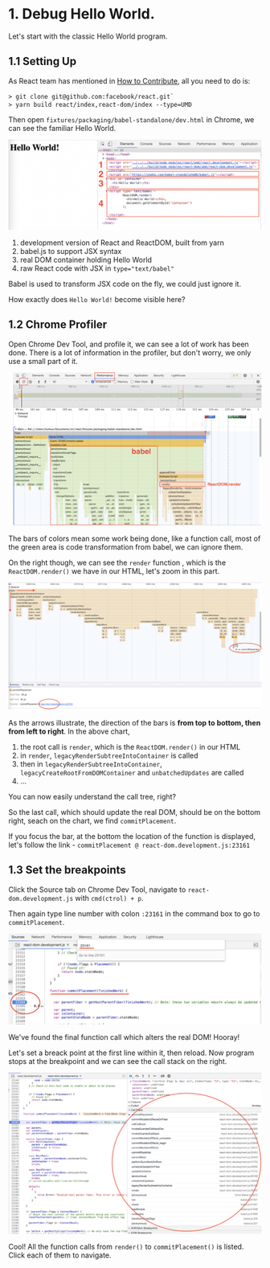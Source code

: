 # 1. Debug Hello World.

Let's start with the classic Hello World program.

## 1.1 Setting Up

As React team has mentioned in [How to Contribute](https://reactjs.org/docs/how-to-contribute.html),
all you need to do is:

```
> git clone git@github.com:facebook/react.git`
> yarn build react/index,react-dom/index --type=UMD
```

Then open `fixtures/packaging/babel-standalone/dev.html` in Chrome, we can see the familiar Hello World.

![](../static/1.1.png)

1. development version of React and ReactDOM, built from yarn
2. babel.js to support JSX syntax
3. real DOM container holding Hello World
4. raw React code with JSX in `type="text/babel"`

Babel is used to transform JSX code on the fly, we could just ignore it.

How exactly does `Hello World!` become visible here?

## 1.2 Chrome Profiler

Open Chrome Dev Tool, and profile it, we can see a lot of work has been done. There is a lot of information in the profiler, but don't worry, we only use a small part of it.

![](../static/1.2.1.png)

The bars of colors mean some work being done, like a function call, most of the green area is code transformation from babel, we can ignore them.

On the right though, we can see the `render` function , which is the `ReactDOM.render()` we have in our HTML, let's zoom in this part.

![](../static/1.2.2.png)

As the arrows illustrate, the direction of the bars is **from top to bottom, then from left to right**. In the above chart,

1. the root call is `render`, which is the `ReactDOM.render()` in our HTML
2. in `render`, `legacyRenderSubtreeIntoContainer` is called
3. then in `legacyRenderSubtreeIntoContainer`, `legacyCreateRootFromDOMContainer` and `unbatchedUpdates` are called
4. ...

You can now easily understand the call tree, right? 

So the last call, which should update the real DOM, should be on the bottom right, seach on the chart, we find `commitPlacement`.

If you focus the bar, at the bottom the location of the function is displayed, let's follow the link - `commitPlacement @ react-dom.development.js:23161`

## 1.3 Set the breakpoints

Click the Source tab on Chrome Dev Tool, navigate to `react-dom.development.js` with `cmd(ctrol) + p`.

Then again type line number with colon `:23161` in the command box to go to `commitPlacement`.

![](../static/1.3.png)

We've found the final function call which alters the real DOM! Hooray! 

Let's set a breack point at the first line within it, then reload. Now program stops at the breakpoint and we can see the call stack on the right.

![](../static/1.3.1.png)

Cool! All the function calls from `render()` to `commitPlacement()` is listed. Click each of them to navigate.












